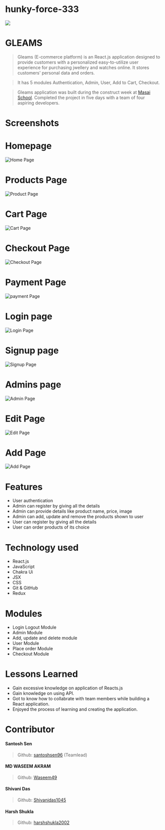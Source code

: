 # hunky-force-333

<img src="https://i.postimg.cc/YSKBpWR6/gz.png"/>

# GLEAMS

> Gleams (E-commerce platform) is an React.js application designed to provide customers with a personalized easy-to-utilize user experience for purchasing jwellery and watches online. It stores customers' personal data and orders.

> It has 5 modules Authentication, Admin, User, Add to Cart, Checkout.

> Gleams application was built during the construct week at [Masai School](https://masaischool.com/). Completed the project in five days with a team of four aspiring developers.

# Screenshots

# Homepage

![Home Page](https://i.postimg.cc/PfSW4FMD/Screenshot-2023-05-13-151034.png)

# Products Page

![Product Page](https://i.postimg.cc/Dw64vSYX/Product.png)

# Cart Page

![Cart Page](https://i.postimg.cc/wMz9RV1T/Screenshot-2023-05-13-151415.png)

# Checkout Page

![Checkout Page](https://i.postimg.cc/ZRtSXcFF/Screenshot-2023-05-13-151516.png)

# Payment Page

![payment Page](https://i.postimg.cc/3NfbQrQ5/Screenshot-2023-05-13-151635.png)

# Login page

![Login Page](https://i.postimg.cc/CKMP5fMT/Screenshot-2023-05-13-151734.png)

# Signup page

![Signup Page](https://i.postimg.cc/C1qjxF8p/Screenshot-2023-05-13-151839.png)

# Admins page

![Admin Page](https://i.postimg.cc/q78FTKwN/Screenshot-2023-05-13-152137.png)

# Edit Page

![Edit Page](https://i.postimg.cc/gjBSDHzT/Screenshot-2023-05-13-152223.png)

# Add Page

![Add Page](https://i.postimg.cc/65y1QgzJ/Screenshot-2023-05-13-152308.png)

# Features

- User authentication
- Admin can register by giving all the details
- Admin can provide details like product name, price, image
- Admin can add, update and remove the products shown to user
- User can register by giving all the details
- User can order products of its choice

# Technology used

- React.js
- JavaScript
- Chakra Ui
- JSX
- CSS
- Git & GitHub
- Redux

# Modules

- Login Logout Module
- Admin Module
- Add, update and delete module
- User Module
- Place order Module
- Checkout Module

# Lessons Learned

- Gain excessive knowledge on application of Reacts.js
- Gain knowledge on using API.
- Got to know how to collabrate with team members while building a React application.
- Enjoyed the process of learning and creating the application.

# Contributor

#### Santosh Sen

> Github: [santoshsen96](https://github.com/santoshsen96)
> (Teamlead)

#### MD WASEEM AKRAM

> Github: [Waseem49](https://github.com/Waseem49)

#### Shivani Das

> Github: [Shivanidas1045](https://github.com/Shivanidas1045)

#### Harsh Shukla

> Github: [harshshukla2002](https://github.com/harshshukla2002)
